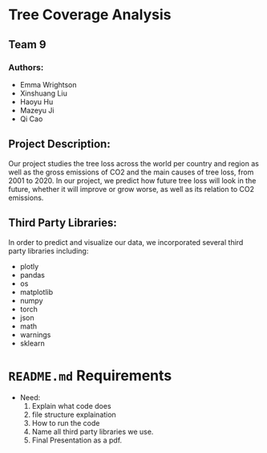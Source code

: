 # Tree Coverage Analysis
## Team 9

### Authors:
- Emma Wrightson
- Xinshuang Liu
- Haoyu Hu
- Mazeyu Ji
- Qi Cao

## Project Description:
Our project studies the tree loss across the world per country and region as well as the gross emissions of CO2 and the main causes of tree loss, from 2001 to 2020. In our project, we predict how future tree loss will look in the future, whether it will improve or grow worse, as well as its relation to CO2 emissions. 

## Third Party Libraries:
In order to predict and visualize our data, we incorporated several third party libraries including:
- plotly
- pandas
- os
- matplotlib
- numpy
- torch
- json
- math
- warnings
- sklearn


# `README.md` Requirements
- Need:
    1. Explain what code does
    2. file structure explaination
    3. How to run the code
    4. Name all third party libraries we use.
    5. Final Presentation as a pdf.